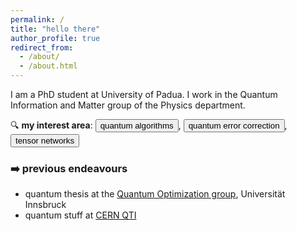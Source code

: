 ```yaml
---
permalink: /
title: "hello there"
author_profile: true
redirect_from: 
  - /about/
  - /about.html
---
```


I am a PhD student at University of Padua. 
I work in the Quantum Information and Matter group of the Physics department.

🔍 **my interest area**:
<button class='btn areabtn'>quantum algorithms</button>,
<button class='btn areabtn'>quantum error correction</button>,
<button class='btn areabtn'>tensor networks</button>

### ➡️ previous endeavours
* quantum thesis at the [Quantum Optimization group](https://www.uibk.ac.at/th-physik/quantum-optimization/index.html.en), Universität Innsbruck
* quantum stuff at [CERN QTI](https://quantum.cern/)

